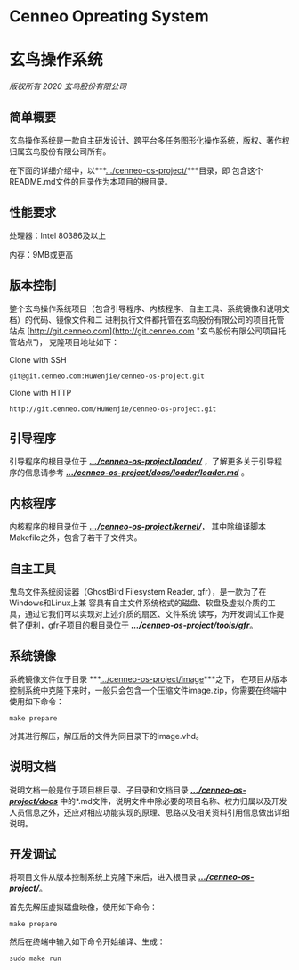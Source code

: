 # Cenneo Opreating System #
# 玄鸟操作系统 #

*版权所有 2020 玄鸟股份有限公司*

## 简单概要 ##

玄鸟操作系统是一款自主研发设计、跨平台多任务图形化操作系统，版权、著作权归属玄鸟股份有限公司所有。

在下面的详细介绍中，以***[.../cenneo-os-project/](./ "cenneo-os-project")***目录，即
包含这个README.md文件的目录作为本项目的根目录。

## 性能要求 ##

处理器：Intel 80386及以上

内存：9MB或更高

## 版本控制 ##

整个玄鸟操作系统项目（包含引导程序、内核程序、自主工具、系统镜像和说明文档）的代码、镜像文件和二
进制执行文件都托管在玄鸟股份有限公司的项目托管站点
[http://git.cenneo.com](http://git.cenneo.com "玄鸟股份有限公司项目托管站点")，
克隆项目地址如下：

Clone with SSH


    git@git.cenneo.com:HuWenjie/cenneo-os-project.git

Clone with HTTP

    http://git.cenneo.com/HuWenjie/cenneo-os-project.git

## 引导程序 ##

引导程序的根目录位于
***[.../cenneo-os-project/loader/](./loader "cenneo-os-loader")***
，了解更多关于引导程序的信息请参考
***[.../cenneo-os-project/docs/loader/loader.md](./docs/loader/loader.md
"cenneo-os-docs-loader")***
。

## 内核程序 ##

内核程序的根目录位于
***[.../cenneo-os-project/kernel/](./kernel "cenneo-os-kernel")***，
其中除编译脚本Makefile之外，包含了若干子文件夹。

## 自主工具 ##

鬼鸟文件系统阅读器（GhostBird Filesystem Reader, gfr），是一款为了在Windows和Linux上兼
容具有自主文件系统格式的磁盘、软盘及虚拟介质的工具，通过它我们可以实现对上述介质的扇区、文件系统
读写，为开发调试工作提供了便利，gfr子项目的根目录位于
***[.../cenneo-os-project/tools/gfr](./tools/gfr "GhostBird Filesystem Reader")***。

## 系统镜像 ##
系统镜像文件位于目录
***[.../cenneo-os-project/image](./image "Image directory")***之下，
在项目从版本控制系统中克隆下来时，一般只会包含一个压缩文件image.zip，你需要在终端中使用如下命令：

	make prepare

对其进行解压，解压后的文件为同目录下的image.vhd。

## 说明文档 ##
说明文档一般是位于项目根目录、子目录和文档目录
***[.../cenneo-os-project/docs](./docs "Documents directory")***
中的*.md文件，说明文件中除必要的项目名称、权力归属以及开发人员信息之外，还应对相应功能实现的原理、思路以及相关资料引用信息做出详细说明。

## 开发调试 ##

将项目文件从版本控制系统上克隆下来后，进入根目录
***[.../cenneo-os-project/](./ "cenneo-os-project")***。

首先先解压虚拟磁盘映像，使用如下命令：

    make prepare

然后在终端中输入如下命令开始编译、生成：

	sudo make run
